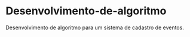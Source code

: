 # Desenvolvimento-de-algoritmo
Desenvolvimento de algoritmo para um sistema de cadastro de eventos.
